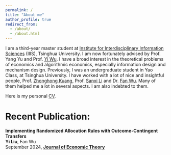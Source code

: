 ```yaml
---
permalink: /
title: "About me"
author_profile: true
redirect_from: 
  - /about/
  - /about.html
---
```


I am a third-year master student at [Institute for Interdisciplinary Information Sciences](https://iiis.tsinghua.edu.cn/) (IIIS), Tsinghua University. I am now fortunately advised by Prof. Yang Yu and Prof. [Yi Wu](https://jxwuyi.weebly.com/). I have a broad interest in the theoretical problems of economics and algorithmic economics, especially information design and mechanism design. Previously, I was an undergraduate student in Yao Class, at Tsinghua University. I have worked with a lot of nice and insightful people, Prof. [Zhonghong Kuang](https://zhkuang.weebly.com/), Prof. [Sanxi Li](http://econ.ruc.edu.cn/jszy/4e35b71d197a4e23911b7a761b67780e.htm) and Dr. [Fan Wu](https://wuf17.weebly.com/). Many of them helped me a lot in several aspects. I am also indebted to them.

Here is my personal [CV](/files/Yi_Liu_s_CV.pdf).


Recent Publication:
======
**Implementing Randomized Allocation Rules with Outcome-Contingent Transfers**<br>
**Yi Liu**, Fan Wu<br>
September 2024, [**Journal of Economic Theory**](<https://authors.elsevier.com/c/1jTo2_W5stBhK>)
